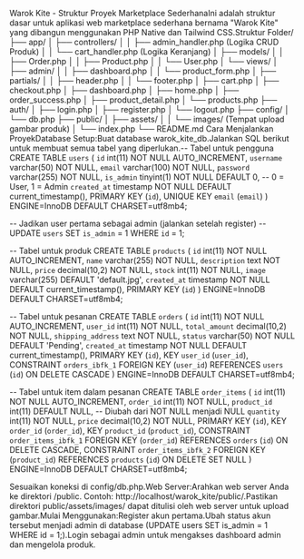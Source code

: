 Warok Kite - Struktur Proyek Marketplace SederhanaIni adalah struktur dasar untuk aplikasi web marketplace sederhana bernama "Warok Kite" yang dibangun menggunakan PHP Native dan Tailwind CSS.Struktur Folder/
├── app/
│   ├── controllers/
│   │   ├── admin_handler.php (Logika CRUD Produk)
│   │   └── cart_handler.php  (Logika Keranjang)
│   ├── models/
│   │   ├── Order.php
│   │   ├── Product.php
│   │   └── User.php
│   └── views/
│       ├── admin/
│       │   ├── dashboard.php
│       │   └── product_form.php
│       ├── partials/
│       │   ├── header.php
│       │   └── footer.php
│       ├── cart.php
│       ├── checkout.php
│       ├── dashboard.php
│       ├── home.php
│       ├── order_success.php
│       ├── product_detail.php
│       └── products.php
├── auth/
│   ├── login.php
│   ├── register.php
│   └── logout.php
├── config/
│   └── db.php
├── public/
│   ├── assets/
│   │   └── images/ (Tempat upload gambar produk)
│   └── index.php
└── README.md
Cara Menjalankan ProyekDatabase Setup:Buat database warok_kite_db.Jalankan SQL berikut untuk membuat semua tabel yang diperlukan.-- Tabel untuk pengguna
CREATE TABLE `users` (
  `id` int(11) NOT NULL AUTO_INCREMENT,
  `username` varchar(50) NOT NULL,
  `email` varchar(100) NOT NULL,
  `password` varchar(255) NOT NULL,
  `is_admin` tinyint(1) NOT NULL DEFAULT 0, -- 0 = User, 1 = Admin
  `created_at` timestamp NOT NULL DEFAULT current_timestamp(),
  PRIMARY KEY (`id`),
  UNIQUE KEY `email` (`email`)
) ENGINE=InnoDB DEFAULT CHARSET=utf8mb4;

-- Jadikan user pertama sebagai admin (jalankan setelah register)
-- UPDATE `users` SET `is_admin` = 1 WHERE `id` = 1;

-- Tabel untuk produk
CREATE TABLE `products` (
  `id` int(11) NOT NULL AUTO_INCREMENT,
  `name` varchar(255) NOT NULL,
  `description` text NOT NULL,
  `price` decimal(10,2) NOT NULL,
  `stock` int(11) NOT NULL,
  `image` varchar(255) DEFAULT 'default.jpg',
  `created_at` timestamp NOT NULL DEFAULT current_timestamp(),
  PRIMARY KEY (`id`)
) ENGINE=InnoDB DEFAULT CHARSET=utf8mb4;

-- Tabel untuk pesanan
CREATE TABLE `orders` (
  `id` int(11) NOT NULL AUTO_INCREMENT,
  `user_id` int(11) NOT NULL,
  `total_amount` decimal(10,2) NOT NULL,
  `shipping_address` text NOT NULL,
  `status` varchar(50) NOT NULL DEFAULT 'Pending',
  `created_at` timestamp NOT NULL DEFAULT current_timestamp(),
  PRIMARY KEY (`id`),
  KEY `user_id` (`user_id`),
  CONSTRAINT `orders_ibfk_1` FOREIGN KEY (`user_id`) REFERENCES `users` (`id`) ON DELETE CASCADE
) ENGINE=InnoDB DEFAULT CHARSET=utf8mb4;

-- Tabel untuk item dalam pesanan
CREATE TABLE `order_items` (
  `id` int(11) NOT NULL AUTO_INCREMENT,
  `order_id` int(11) NOT NULL,
  `product_id` int(11) DEFAULT NULL, -- Diubah dari NOT NULL menjadi NULL
  `quantity` int(11) NOT NULL,
  `price` decimal(10,2) NOT NULL,
  PRIMARY KEY (`id`),
  KEY `order_id` (`order_id`),
  KEY `product_id` (`product_id`),
  CONSTRAINT `order_items_ibfk_1` FOREIGN KEY (`order_id`) REFERENCES `orders` (`id`) ON DELETE CASCADE,
  CONSTRAINT `order_items_ibfk_2` FOREIGN KEY (`product_id`) REFERENCES `products` (`id`) ON DELETE SET NULL
) ENGINE=InnoDB DEFAULT CHARSET=utf8mb4;

Sesuaikan koneksi di config/db.php.Web Server:Arahkan web server Anda ke direktori /public. Contoh: http://localhost/warok_kite/public/.Pastikan direktori public/assets/images/ dapat ditulisi oleh web server untuk upload gambar.Mulai Menggunakan:Register akun pertama.Ubah status akun tersebut menjadi admin di database (UPDATE users SET is_admin = 1 WHERE id = 1;).Login sebagai admin untuk mengakses dashboard admin dan mengelola produk.